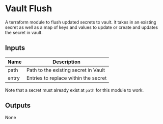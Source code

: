 # Vault Flush

A terraform module to flush updated secrets to vault. It takes in an existing secret as well as a map of keys and values to update or create and updates the secret in vault.

## Inputs

| Name  | Description                          |
| ----- | ------------------------------------ |
| path  | Path to the existing secret in Vault |
| entry | Entries to replace within the secret |

Note that a secret must already exist at `path` for this module to work.

## Outputs

None
